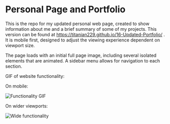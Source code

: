 # Personal Page and Portfolio

This is the repo for my updated personal web page, created to show information about me and a brief summary of some of my projects.  This version can be found at https://titanian229.github.io/16-Updated-Portfolio/ .
It is mobile first, designed to adjust the viewing experience dependent on viewport size.

The page loads with an initial full page image, including several isolated elements that are animated.  A sidebar menu allows for navigation to each section. 

GIF of website functionality:

On mobile:

![Functionality GIF](./assets/screenshots/funcDemo1.gif)


On wider viewports:

![Wide functionality](./assets/screenshots/funcDemo2.gif)
